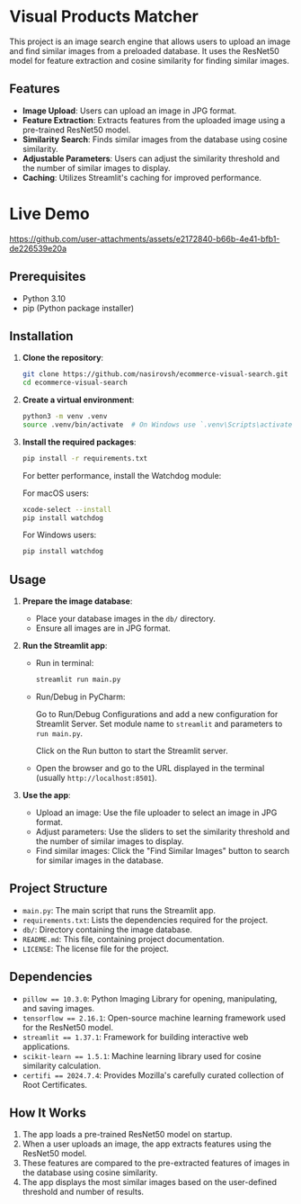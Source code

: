# Visual Products Matcher

This project is an image search engine that allows users to upload an image and find similar images from a preloaded database. It uses the ResNet50 model for feature extraction and cosine similarity for finding similar images.

## Features

- **Image Upload**: Users can upload an image in JPG format.
- **Feature Extraction**: Extracts features from the uploaded image using a pre-trained ResNet50 model.
- **Similarity Search**: Finds similar images from the database using cosine similarity.
- **Adjustable Parameters**: Users can adjust the similarity threshold and the number of similar images to display.
- **Caching**: Utilizes Streamlit's caching for improved performance.

# Live Demo
https://github.com/user-attachments/assets/e2172840-b66b-4e41-bfb1-de226539e20a

## Prerequisites

- Python 3.10
- pip (Python package installer)

## Installation

1. **Clone the repository**:
    ```sh
    git clone https://github.com/nasirovsh/ecommerce-visual-search.git
    cd ecommerce-visual-search
    ```

2. **Create a virtual environment**:
    ```sh
    python3 -m venv .venv
    source .venv/bin/activate  # On Windows use `.venv\Scripts\activate`
    ```

3. **Install the required packages**:
    ```sh
    pip install -r requirements.txt
    ```

   For better performance, install the Watchdog module:
      
      For macOS users:
      ```sh
      xcode-select --install
      pip install watchdog
      ```
      For Windows users:
      ```sh
      pip install watchdog
      ```

## Usage

1. **Prepare the image database**:
   - Place your database images in the `db/` directory.
   - Ensure all images are in JPG format.

2. **Run the Streamlit app**:
   
   - Run in terminal:
      ```sh
      streamlit run main.py
      ```
   
   - Run/Debug in PyCharm:
   
      Go to Run/Debug Configurations and add a new configuration for Streamlit Server. Set module name to `streamlit` and parameters to `run main.py`.
   
      Click on the Run button to start the Streamlit server.

   - Open the browser and go to the URL displayed in the terminal (usually `http://localhost:8501`).

3. **Use the app**:
   - Upload an image: Use the file uploader to select an image in JPG format.
   - Adjust parameters: Use the sliders to set the similarity threshold and the number of similar images to display.
   - Find similar images: Click the "Find Similar Images" button to search for similar images in the database.

## Project Structure

- `main.py`: The main script that runs the Streamlit app.
- `requirements.txt`: Lists the dependencies required for the project.
- `db/`: Directory containing the image database.
- `README.md`: This file, containing project documentation.
- `LICENSE`: The license file for the project.

## Dependencies

- `pillow == 10.3.0`: Python Imaging Library for opening, manipulating, and saving images.
- `tensorflow == 2.16.1`: Open-source machine learning framework used for the ResNet50 model.
- `streamlit == 1.37.1`: Framework for building interactive web applications.
- `scikit-learn == 1.5.1`: Machine learning library used for cosine similarity calculation.
- `certifi == 2024.7.4`: Provides Mozilla's carefully curated collection of Root Certificates.

## How It Works

1. The app loads a pre-trained ResNet50 model on startup.
2. When a user uploads an image, the app extracts features using the ResNet50 model.
3. These features are compared to the pre-extracted features of images in the database using cosine similarity.
4. The app displays the most similar images based on the user-defined threshold and number of results.

